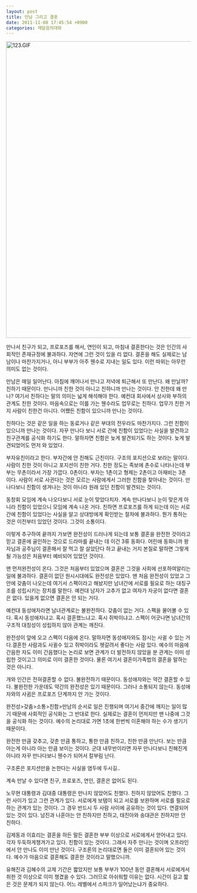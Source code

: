 ```yaml
---
layout: post
title: 만남 그리고 결혼
date: 2011-11-08 17:45:54 +0900
categories: 깨달음의대화
---
```

 <img alt="123.GIF" src="assets/attach/images/198/850/205/123.GIF" width="757" height="808" />



만나서 친구가 되고, 프로포즈를 해서, 연인이 되고, 마침내 결혼한다는 것은 인간의 사회적인 존재규정에 불과하다. 자연에 그런 것이 있을 리 없다. 결혼을 해도 실제로는 남남이나 마찬가지거나, 아니 부부가 아주 웬수로 지내는 일도 있다. 이런 따위는 아무런 의미도 없는 것이다.



만남은 매일 일어난다. 아침에 깨어나서 만나고 저녁에 퇴근해서 또 만난다. 왜 만날까? 친하기 때문이다. 만나니까 친한 것이 아니고 친하니까 만나는 것이다. 안 친한데 왜 만나? 여기서 친하다는 말의 의미는 넓게 해석해야 한다. 예컨대 회사에서 상사와 부하의 관계도 친한 것이다. 마음속으로는 이를 가는 웬수라도 업무로는 친하다. 업무가 친한 거지 사람이 친한건 아니다. 어쨌든 친함이 있으니까 만나는 것이다.



친하다는 것은 같은 일을 하는 동료거나 같은 부대의 전우라도 마찬가지다. 그런 친함이 있으니까 만나는 것이다. 자꾸 만나다 보니 서로 간에 친함이 있었다는 사실을 발견하고 친구관계를 공식화 하기도 한다. 말하자면 친함은 늦게 발견되기도 하는 것이다. 늦게 발견되었어도 먼저 와 있었다.



부자유친이라고 한다. 부자간에 안 친해도 근친이다. 구조의 포지션으로 보라는 말이다. 사람이 친한 것이 아니고 포지션이 친한 거다. 친한 정도는 족보에 촌수로 나타나는데 부부는 무촌이라서 가장 가깝다. 0촌이다. 부자는 1촌이고 형제는 2촌이고 아재비는 3촌이다. 사람이 서로 사귄다는 것은 모르는 사람에게서 그러한 친함을 찾아내는 것이다. 만나다보니 친함이 생겨나는 것이 아니라 원래 있던 친함이 발견되는 것이다. 



동창회 모임에 계속 나오다보니 서로 눈이 맞았다치자. 계속 만나다보니 눈이 맞은게 아니라 친함이 있었으니 모임에 계속 나온 거다. 친하면 프로포즈를 하게 되는데 이는 서로간에 친함이 있었다는 사실을 알고 상대방에게 확인받는 절차에 불과하다. 뭔가 통하는 것은 이전부터 있었던 것이다. 그것이 소통이다.



이렇게 추구하여 끝까지 가보면 완전성이 드러나게 되는데 보통 결혼을 완전한 것이라고 믿고 결혼에 골인하는 것으로 드라마를 끝내는 데 이건 3류 동화다. 어린애 동화니까 왕자님과 공주님이 결혼해서 잘 먹고 잘 살았단다 하고 끝내는 거지 본질로 말하면 그렇게 될 가능성은 처음부터 예비되어 있었던 것이다.



맨 먼저완전성이 온다. 그것은 처음부터 있었으며 결혼은 그것을 사회에 선포하여알리는 일에 불과하다. 결혼이 없던 원시시대에도 완전성은 있었다. 맨 처음 완전성이 있었고 그 안에 갖춤이 나오는데 여기서 스펙이라고 해놨지만 남녀간에 서로를 필요로 하는 대칭구조를 성립시키는 장치를 말한다. 예컨대 남자가 고추가 없고 여자가 자궁이 없다면 결혼은 없다. 있을게 없으면 결혼은 안 되는 거다. 



예컨대 동성애자라면 남녀관계로는 불완전하다. 갖춤이 없는 거다. 스펙을 물어볼 수 있다. 혹시 동성애자냐고. 혹시 결혼했느냐고. 혹시 쥐박이냐고. 스펙이 어긋나면 남녀간의 구조적 대칭성이 성립하지 않아 관계는 깨진다. 



완전성이 앞에 오고 스펙이 다음에 온다. 말하자면 동성애자와도 잠시는 사귈 수 있는 거다.결혼한 사람과도 사귈수 있고 쥐박이라도 헷갈려서 좋다는 사람 있다. 예수의 마음에 간음한 자도 이미 간음했다는 논리로 보면 관계가 더 발전하지 않았을 분 관계는 이미 성립한 것이고그 의미로 이미 결혼한 것이다. 물론 여기서 결혼이가족법의 결혼을 말하는 것은 아니다.



개와 인간은 전혀결혼할 수 없다. 불완전하기 때문이다. 동성애자와는 약간 결혼할 수 있다. 불완전한 가운데도 약간의 완전성은 있기 때문이다. 그러나 소통되지 않는다. 동성애자와의 사귐은 프로포즈 단계까지 안 가는 것이다. 



완전성>갖춤>소통>친함>만남의 순서로 일은 진행되며 여기서 중간에 깨지는 일이 많기 때문에 사회적인 공식화는 그 반대로 한다. 실제로는 결혼이 먼저지만 맨 나중에 그것을 공식화 하는 것이다. 예수의 논리대로 가면 1초에 한번씩 이혼해야 하는 수가 생기기 때문이다. 



완전한 만큼 갖추고, 갖춘 만큼 통하고, 통한 만큼 친하고, 친한 만큼 만난다. 보는 만큼 아는게 아니라 아는 만큼 보이는 것이다. 군대 내무반이라면 자꾸 만나다보니 친해진게 아니라 자꾸 만나다보니 웬수가 되어서 칼부림 난다. 



구조론은 포지션만을 논한다는 사실을 염두에 두시길.. 



계속 만날 수 있다면 친구, 프로포즈, 연인, 결혼은 없어도 된다. 



노무현 대통령과 김대중 대통령은 만나지 않았어도 친했다. 친하지 않았어도 친했다. 그런 사이가 있고 그런 관계가 있다. 서로에게 보탬이 되고 서로를 보완하며 서로를 필요로 하는 관계가 있는 것이다. 그 경우 반드시 두 사람 사이에 공유하는 것이 있다. 연결되어 있는 것이 있다. 남진과 나훈아는 안 친하지만 친하고, 태진아와 송대관은 친하지만 안 친하다. 



김제동과 이효리는 결혼을 하든 말든 결혼한 부부 이상으로 서로에게서 얻어내고 있다. 각자 두둑하게챙겨가고 있다. 친함이 있는 것이다. 그래서 자주 만나는 것이며 오프라인에서 안 만나도 이미 만난 것이다. 구조론의 논리대로면 둘은 이미 결혼되어 있는 것이다. 예수가 마음으로 결혼해도 결혼한 것이라고 말했으니까.



유해진과 김혜수의 교제 기간은 짧았지만 보통 부부가 100년 동안 결혼해서 서로에게서 취한 것 이상으로 이미 챙겼을 수 있다. 그러므로 아쉬워할 이유는 없다. 시간이 길고 짧은 것은 문제가 되지 않는다. 어느 레벨에서 스파크가 일어났는냐가 중요하다.
